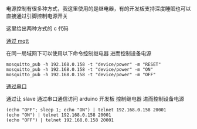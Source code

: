 电源控制有很多种方式，我这里使用的是继电器，有的开发板支持深度睡眠也可以直接通过引脚控制电源开关

这里给出两种方式的 c 代码

[通过 mqtt ](./mqtt-esp8266.c)

在同一局域网下可以使用以下命令控制继电器 进而控制设备电源

```shell
mosquitto_pub -h 192.168.0.158 -t "device/power" -m "RESET"
mosquitto_pub -h 192.168.0.158 -t "device/power" -m "ON"
mosquitto_pub -h 192.168.0.158 -t "device/power" -m "OFF"
```

[通过串口](./serialport-arduino-uno3.c)

通过让 slave 通过串口通信访问 arduino 开发板 控制继电器 进而控制设备电源

```shell
(echo "OFF"; sleep 1; echo "ON") | telnet 192.168.0.158 20001 
(echo "ON") | telnet 192.168.0.158 20001
(echo "OFF") | telnet 192.168.0.158 20001
```

